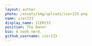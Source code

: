 ```yaml
---
layout: author
photo: /assets/img/uploads/icer233.png
name: icer233
display_name: ICER233
position: The Owner
bio: A noob nerd.
github_username: icer233
---
```


